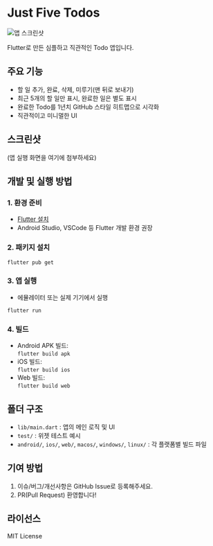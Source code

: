 # Just Five Todos

![앱 스크린샷](images/ios.png)

Flutter로 만든 심플하고 직관적인 Todo 앱입니다. 

## 주요 기능
- 할 일 추가, 완료, 삭제, 미루기(맨 뒤로 보내기)
- 최근 5개의 할 일만 표시, 완료한 일은 별도 표시
- 완료한 Todo를 1년치 GitHub 스타일 히트맵으로 시각화
- 직관적이고 미니멀한 UI

## 스크린샷
(앱 실행 화면을 여기에 첨부하세요)

## 개발 및 실행 방법

### 1. 환경 준비
- [Flutter 설치](https://docs.flutter.dev/get-started/install)
- Android Studio, VSCode 등 Flutter 개발 환경 권장

### 2. 패키지 설치
```
flutter pub get
```

### 3. 앱 실행
- 에뮬레이터 또는 실제 기기에서 실행
```
flutter run
```

### 4. 빌드
- Android APK 빌드:  
  `flutter build apk`
- iOS 빌드:  
  `flutter build ios`
- Web 빌드:  
  `flutter build web`

## 폴더 구조
- `lib/main.dart` : 앱의 메인 로직 및 UI
- `test/` : 위젯 테스트 예시
- `android/`, `ios/`, `web/`, `macos/`, `windows/`, `linux/` : 각 플랫폼별 빌드 파일

## 기여 방법
1. 이슈/버그/개선사항은 GitHub Issue로 등록해주세요.
2. PR(Pull Request) 환영합니다!

## 라이선스
MIT License
